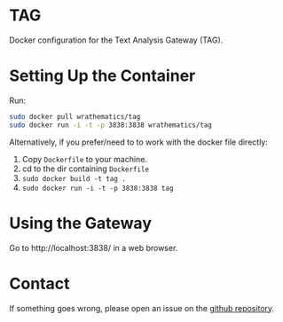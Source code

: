 # TAG

Docker configuration for the Text Analysis Gateway (TAG).



# Setting Up the Container

Run:

```bash
sudo docker pull wrathematics/tag
sudo docker run -i -t -p 3838:3838 wrathematics/tag
```

Alternatively, if you prefer/need to to work with the docker file directly:

1. Copy `Dockerfile` to your machine.
2. cd to the dir containing `Dockerfile`
3. `sudo docker build -t tag .`
4. `sudo docker run -i -t -p 3838:3838 tag`



# Using the Gateway

Go to http://localhost:3838/ in a web browser.



# Contact

If something goes wrong, please open an issue on the [github repository](https://github.com/XSEDEScienceGateways/TAG).
